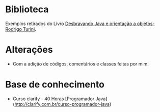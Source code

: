 # Biblioteca

 Exemplos retirados do Livro [Desbravando Java e orientação a objetos- Rodrigo Turini](https://www.casadocodigo.com.br/products/livro-orientacao-objetos-java).
 
# Alterações  
 
- Com a adição de códigos, comentários e classes feitas por mim.


# Base de conhecimento

- Curso clarify - 40 Horas [Programador Java] (http://clarify.com.br/curso-programador-java)

 
 

